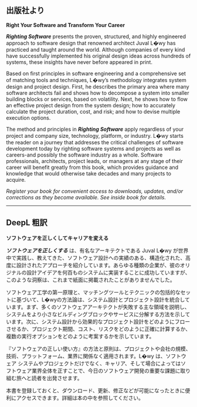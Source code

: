 ## 出版社より

**Right Your Software and Transform Your Career**

_**Righting Software**_ presents the proven, structured, and highly engineered approach to software design that renowned architect Juval L�wy has practiced and taught around the world. Although companies of every kind have successfully implemented his original design ideas across hundreds of systems, these insights have never before appeared in print.

Based on first principles in software engineering and a comprehensive set of matching tools and techniques, L�wy’s methodology integrates system design and project design. First, he describes the primary area where many software architects fail and shows how to decompose a system into smaller building blocks or services, based on volatility. Next, he shows how to flow an effective project design from the system design; how to accurately calculate the project duration, cost, and risk; and how to devise multiple execution options.

The method and principles in _**Righting Software**_ apply regardless of your project and company size, technology, platform, or industry. L�wy starts the reader on a journey that addresses the critical challenges of software development today by righting software systems and projects as well as careers-and possibly the software industry as a whole. Software professionals, architects, project leads, or managers at any stage of their career will benefit greatly from this book, which provides guidance and knowledge that would otherwise take decades and many projects to acquire.

_Register your book for convenient access to downloads, updates, and/or corrections as they become available. See inside book for details._

---

## DeepL 粗訳

**ソフトウェアを正しくしてキャリアを変える**

_**ソフトウェアを正しくする**_ は、有名なアーキテクトである Juval L�wy が世界中で実践し、教えてきた、ソフトウェア設計への実績のある、構造化された、高度に設計されたアプローチを紹介しています。あらゆる種類の企業が、彼のオリジナルの設計アイデアを何百ものシステムに実装することに成功していますが、このような洞察は、これまで紙面に掲載されたことがありませんでした。

ソフトウェア工学の第一原理と、マッチングツールとテクニックの包括的なセットに基づいて、L�wyの方法論は、システム設計とプロジェクト設計を統合しています。まず、多くのソフトウェアアーキテクトが失敗する主な領域を説明し、システムをより小さなビルディングブロックやサービスに分解する方法を示しています。次に、システム設計から効果的なプロジェクト設計をどのようにフローさせるか、プロジェクト期間、コスト、リスクをどのように正確に計算するか、複数の実行オプションをどのように考案するかを示しています。

『ソフトウェアの正しい使い方』の方法と原則は、プロジェクトや会社の規模、技術、プラットフォーム、業界に関係なく適用されます。L�wy は、ソフトウェア システムやプロジェクトだけでなく、キャリア、そして場合によってはソフトウェア業界全体を正すことで、今日のソフトウェア開発の重要な課題に取り組む旅へと読者を出発させます。

本書を登録しておくと、ダウンロード、更新、修正などが可能になったときに便利にアクセスできます。詳細は本の中を参照してください。
